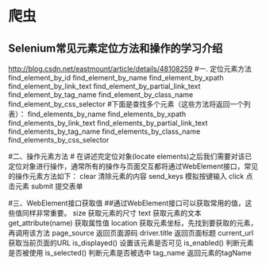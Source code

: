 爬虫
==== 
 Selenium常见元素定位方法和操作的学习介绍
 ------- 
 http://blog.csdn.net/eastmount/article/details/48108259
#一. 定位元素方法
find_element_by_id
find_element_by_name
find_element_by_xpath
find_element_by_link_text
find_element_by_partial_link_text
find_element_by_tag_name
find_element_by_class_name
find_element_by_css_selector
#下面是查找多个元素（这些方法将返回一个列表）：
find_elements_by_name
find_elements_by_xpath
find_elements_by_link_text
find_elements_by_partial_link_text
find_elements_by_tag_name
find_elements_by_class_name
find_elements_by_css_selector

#二、操作元素方法
# 在讲述完定位对象(locate elements)之后我们需要对该已定位对象进行操作，通常所有的操作与页面交互都将通过WebElement接口，常见的操作元素方法如下：
clear 清除元素的内容
send_keys 模拟按键输入
click 点击元素
submit 提交表单

#三、WebElement接口获取值
##通过WebElement接口可以获取常用的值，这些值同样非常重要。
size 获取元素的尺寸
text 获取元素的文本
get_attribute(name) 获取属性值
location 获取元素坐标，先找到要获取的元素，再调用该方法
page_source 返回页面源码
driver.title 返回页面标题
current_url 获取当前页面的URL
is_displayed() 设置该元素是否可见
is_enabled() 判断元素是否被使用
is_selected() 判断元素是否被选中
tag_name 返回元素的tagName
